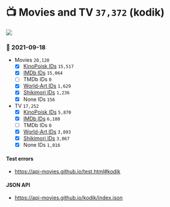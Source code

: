 # :tv: Movies and TV `37,372` (kodik)

<a href="https://API-Movies.github.io"><img src="https://API-Movies.github.io/banner.png?cache"></a>

### :date: 2021-09-18
- Movies `20,120`
  - [x] <a href="https://API-Movies.github.io/kodik/movie_kinopoisk_ids.json">KinoPoisk IDs</a> `15,517`
  - [x] <a href="https://API-Movies.github.io/kodik/movie_imdb_ids.json">IMDb IDs</a> `15,064`
  - [ ] TMDb IDs `0`
  - [x] <a href="https://API-Movies.github.io/kodik/movie_world_art_ids.json">World-Art IDs</a> `1,629`
  - [x] <a href="https://API-Movies.github.io/kodik/movie_shikimori_ids.json">Shikimori IDs</a> `1,236`
  - [x] None IDs `156`
- TV `17,252`
  - [x] <a href="https://API-Movies.github.io/kodik/tv_kinopoisk_ids.json">KinoPoisk IDs</a> `5,870`
  - [x] <a href="https://API-Movies.github.io/kodik/tv_imdb_ids.json">IMDb IDs</a> `6,180`
  - [ ] TMDb IDs `0`
  - [x] <a href="https://API-Movies.github.io/kodik/tv_world_art_ids.json">World-Art IDs</a> `3,893`
  - [x] <a href="https://API-Movies.github.io/kodik/tv_shikimori_ids.json">Shikimori IDs</a> `3,067`
  - [x] None IDs `1,016`
#### Test errors
- <a href='https://api-movies.github.io/test.html#kodik'>https://api-movies.github.io/test.html#kodik</a>
#### JSON API
- <a href='https://api-movies.github.io/kodik/index.json'>https://api-movies.github.io/kodik/index.json</a>
